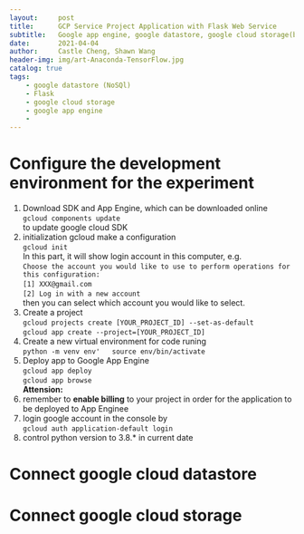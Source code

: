 ```yaml
---
layout:     post
title:      GCP Service Project Application with Flask Web Service
subtitle:   Google app engine, google datastore, google cloud storage(bucket)
date:       2021-04-04
author:     Castle Cheng, Shawn Wang
header-img: img/art-Anaconda-TensorFlow.jpg
catalog: true
tags:
    - google datastore (NoSQl)
    - Flask
    - google cloud storage
    - google app engine
    - 
---
```



# Configure the development environment for the experiment
1. Download SDK and App Engine, which can be downloaded online  
`gcloud components update`   
to update google cloud SDK  
2. initialization gcloud make a configuration  
`gcloud init`  
In this part, it will show login account in this computer, e.g.  
`Choose the account you would like to use to perform operations for this configuration: `  
`[1] XXX@gmail.com`    
`[2] Log in with a new account`  
then you can select which account you would like to select.  
3. Create a project  
`gcloud projects create [YOUR_PROJECT_ID] --set-as-default`  
`gcloud app create --project=[YOUR_PROJECT_ID]`  
4. Create a new virtual environment for code runing  
`python -m venv env'  
source env/bin/activate`  
5. Deploy app to Google App Engine  
`gcloud app deploy`  
`gcloud app browse`  
**Attension:**
1. remember to **enable billing** to your project in order for the application to be deployed to App Enginee  
2. login google account in the console by  
`gcloud auth application-default login`  
3. control python version to 3.8.* in current date

# Connect google cloud datastore 


# Connect google cloud storage
